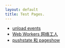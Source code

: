 ```yaml
---
layout: default
title: Test Pages.
---
```


- [unload events](./onunload/index.html)
- [Web Workers 网络工人](./web-workers/index.html)
- [pushstate 和 pageshow](./pushstate-vs-pageshow/index.html)